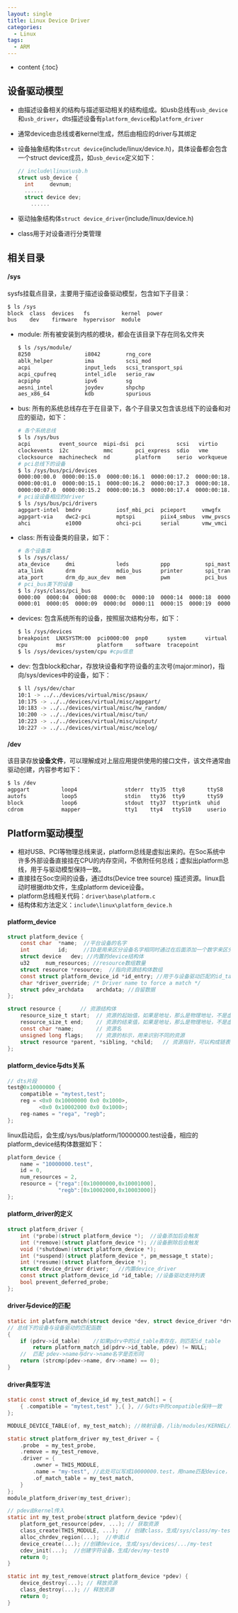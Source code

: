```yaml
---
layout: single
title: Linux Device Driver
categories:
  - Linux
tags:
  - ARM
---
```


* content
{:toc}
## 设备驱动模型

* 由描述设备相关的结构与描述驱动相关的结构组成。如usb总线有`usb_device`和`usb_driver`，dts描述设备有`platform_device`和`platform_driver`

* 通常device由总线或者kernel生成，然后由相应的driver与其绑定

* 设备抽象结构体`strcut device`(include/linux/device.h)，具体设备都会包含一个struct device成员，如`usb_device`定义如下：

  ```c++
  // include\linux\usb.h
  struct usb_device {
  	int		devnum;
  	......
  	struct device dev;
      ......
  ```

* 驱动抽象结构体`struct device_driver`(include/linux/device.h)

* class用于对设备进行分类管理

<!--more-->

## 相关目录

#### /sys

sysfs挂载点目录，主要用于描述设备驱动模型，包含如下子目录：

```bash
$ ls /sys
block  class  devices   fs          kernel  power
bus    dev    firmware  hypervisor  module
```

* module: 所有被安装到内核的模块，都会在该目录下存在同名文件夹

  ```bash
  $ ls /sys/module/
  8250                 i8042        rng_core
  ablk_helper          ima          scsi_mod
  acpi                 input_leds   scsi_transport_spi
  acpi_cpufreq         intel_idle   serio_raw
  acpiphp              ipv6         sg
  aesni_intel          joydev       shpchp
  aes_x86_64           kdb          spurious
  ```

* bus: 所有的系统总线存在于在目录下，各个子目录又包含该总线下的设备和对应的驱动，如下：

  ```bash
  # 各个系统总线
  $ ls /sys/bus
  acpi         event_source  mipi-dsi  pci          scsi   virtio
  clockevents  i2c           mmc       pci_express  sdio   vme
  clocksource  machinecheck  nd        platform     serio  workqueue
  # pci总线下的设备
  $ ls /sys/bus/pci/devices
  0000:00:00.0  0000:00:15.0  0000:00:16.1  0000:00:17.2  0000:00:18.3
  0000:00:01.0  0000:00:15.1  0000:00:16.2  0000:00:17.3  0000:00:18.4
  0000:00:07.0  0000:00:15.2  0000:00:16.3  0000:00:17.4  0000:00:18.5
  # pci设设备相应的driver
  $ ls /sys/bus/pci/drivers
  agpgart-intel  bmdrv           iosf_mbi_pci  pcieport     vmwgfx
  agpgart-via    dwc2-pci        mptspi        piix4_smbus  vmw_pvscsi
  ahci           e1000           ohci-pci      serial       vmw_vmci
  ```

* class: 所有设备类的目录，如下：

  ```bash
  # 各个设备类
  $ ls /sys/class/
  ata_device     dmi             leds          ppp           spi_master
  ata_link       drm             mdio_bus      printer       spi_transport
  ata_port       drm_dp_aux_dev  mem           pwm           pci_bus
  # pci_bus类下的设备
  $ ls /sys/class/pci_bus
  0000:00  0000:04  0000:08  0000:0c  0000:10  0000:14  0000:18  0000:1c  0000:20
  0000:01  0000:05  0000:09  0000:0d  0000:11  0000:15  0000:19  0000:1d  0000:21
  ```

* devices: 包含系统所有的设备，按照层次结构分布，如下：

  ```bash
  $ ls /sys/devices
  breakpoint  LNXSYSTM:00  pci0000:00  pnp0      system      virtual
  cpu         msr          platform    software  tracepoint
  $ ls /sys/devices/system/cpu #cpu信息
  ```

* dev: 包含block和char，存放块设备和字符设备的主次号(major:minor)，指向/sys/devices中的设备，如下：

  ```bash
  $ ll /sys/dev/char
  10:1 -> ../../devices/virtual/misc/psaux/
  10:175 -> ../../devices/virtual/misc/agpgart/
  10:183 -> ../../devices/virtual/misc/hw_random/
  10:200 -> ../../devices/virtual/misc/tun/
  10:223 -> ../../devices/virtual/misc/uinput/
  10:227 -> ../../devices/virtual/misc/mcelog/
  ```

#### /dev

该目录存放**设备文件**，可以理解成对上层应用提供使用的接口文件，该文件通常由驱动创建，内容参考如下：

  ```bash
  $ ls /dev
  agpgart          loop4               stderr  tty35  tty8       ttyS8
  autofs           loop5               stdin   tty36  tty9       ttyS9
  block            loop6               stdout  tty37  ttyprintk  uhid
  cdrom            mapper              tty1    tty4   ttyS10     userio
  ```

## Platform驱动模型

* 相对USB、PCI等物理总线来说，platform总线是虚拟出来的。在Soc系统中许多外部设备直接挂在CPU的内存空间，不依附任何总线；虚拟出platform总线，用于与驱动模型保持一致。
* 直接挂在Soc空间的设备，通过dts(Device tree source) 描述资源。linux启动时根据dtb文件，生成platform device设备。
* platform总线相关代码：`driver\base\platform.c`
* 结构体和方法定义：`include\linux\platform_device.h`

#### platform_device

```c
struct platform_device {
	const char	*name;  //平台设备的名字
	int		    id;     //ID是用来区分设备名字相同时通过在后面添加一个数字来区分
	struct device	dev; //内置的device结构体
	u32		num_resources; //resource数组数量
	struct resource	*resource;  //指向资源结构体数组
	const struct platform_device_id	*id_entry; //用于与设备驱动匹配的id_table表
	char *driver_override; /* Driver name to force a match */
	struct pdev_archdata	archdata; //自留数据
};

struct resource {      // 资源结构体
    resource_size_t start;  // 资源的起始值，如果是地址，那么是物理地址，不是虚拟地址
    resource_size_t end;    // 资源的结束值，如果是地址，那么是物理地址，不是虚拟地址
    const char *name;       // 资源名
    unsigned long flags;    // 资源的标示，用来识别不同的资源
    struct resource *parent, *sibling, *child;   // 资源指针，可以构成链表
};
```

#### platform_device与dts关系

```c
// dts片段
test@0x10000000 {
    compatible = "mytest,test";
    reg = <0x0 0x10000000 0x0 0x1000>,
          <0x0 0x10002000 0x0 0x1000>;
    reg-names = "rega", "regb";
};
```

linux启动后，会生成/sys/bus/platform/10000000.test设备，相应的platform_device结构体数据如下：

```c
platform_device {
	name = "10000000.test",
	id = 0,
	num_resources = 2,
	resource = {"rega":[0x10000000,0x10001000],
                "regb":[0x10002000,0x10003000]}
};
```

#### platform_driver的定义

```c
struct platform_driver {
	int (*probe)(struct platform_device *);  //设备添加后会触发
	int (*remove)(struct platform_device *); //设备删除后会触发
	void (*shutdown)(struct platform_device *);
	int (*suspend)(struct platform_device *, pm_message_t state);
	int (*resume)(struct platform_device *);
	struct device_driver driver;   //内置device_driver
	const struct platform_device_id *id_table; //设备驱动支持列表
	bool prevent_deferred_probe;
};
```

#### driver与device的匹配

```c
static int platform_match(struct device *dev, struct device_driver *drv)
// 总线下的设备与设备驱动的匹配函数
{
    if (pdrv->id_table)    //如果pdrv中的id_table表存在，则匹配id_table
        return platform_match_id(pdrv->id_table, pdev) != NULL;
    //  匹配 pdev->name与drv->name名字是否形同
    return (strcmp(pdev->name, drv->name) == 0);
}
```

#### driver典型写法

```c
static const struct of_device_id my_test_match[] = {
    { .compatible = "mytest,test" },{ }, //与dts中的compatible保持一致
};

MODULE_DEVICE_TABLE(of, my_test_match); //映射设备，/lib/modules/KERNEL/modules.alias

static struct platform_driver my_test_driver = {
    .probe  = my_test_probe,
    .remove = my_test_remove,
    .driver = {
        .owner = THIS_MODULE,
        .name = "my-test", //此处可以写成10000000.test，用name匹配device，但没必要
        .of_match_table = my_test_match,
    }
};
module_platform_driver(my_test_driver);

// pdev由kernel传入
static int my_test_probe(struct platform_device *pdev){
    platform_get_resource(pdev, ...); // 获取资源
    class_create(THIS_MODULE, ...);  // 创建class，生成/sys/class/my-test
    alloc_chrdev_region(...);  //申请id
    device_create(...); //创建device, 生成/sys/devices/.../my-test
    cdev_init(...);  //创建字符设备，生成/dev/my-test0
    return 0;
}

static int my_test_remove(struct platform_device *pdev) {
	device_destroy(...); // 释放资源
	class_destroy(...); // 释放资源
	return 0;
}
```

